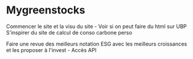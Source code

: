 # Mygreenstocks


Commencer le site et la visu du site - Voir si on peut faire du html sur UBP 
S'inspirer du site de calcul de conso carbone perso 

Faire une revue des meilleurs notation ESG avec les meilleurs croissances et les proposer à l'invest - Accès API 

